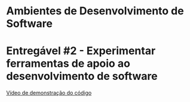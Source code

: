 # Ambientes de Desenvolvimento de Software

# Entregável #2 - Experimentar ferramentas de apoio ao desenvolvimento de software
[Vídeo de demonstração do código](https://share.vidyard.com/watch/9RnWsdPiY3gKYs1Uu9kFZn?)